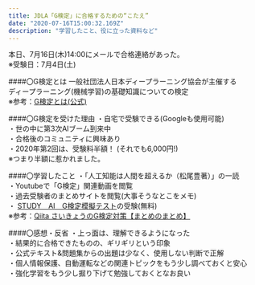 ```yaml
---
title: JDLA「G検定」に合格するための“こたえ”
date: "2020-07-16T15:00:32.169Z"
description: "学習したこと、役に立った資料など"
---
```

本日、7月16日(木)14:00にメールで合格連絡があった。  
※受験日：7月4日(土)

####〇G検定とは
一般社団法人日本ディープラーニング協会が主催する  
ディープラーニング(機械学習)の基礎知識についての検定  
※参考：[G検定とは(公式)](https://www.jdla.org/certificate/general/)

####〇G検定を受けた理由
・自宅で受験できる(Googleも使用可能)   
・世の中に第3次AIブーム到来中  
・合格後のコミュニティに興味あり    
・2020年第2回は、受験料半額！  (それでも6,000円!)  
※つまり半額に惹かれました。  

####〇学習したこと
・「人工知能は人間を超えるか（松尾豊著）」の一読  
・Youtubeで「G検定」関連動画を閲覧  
・過去受験者のまとめサイトを閲覧(大事そうなとこをメモ)  
・ [STUDY　AI　G検定模擬テスト](http://study-ai.com/generalist/)の受験(無料)   
※参考：[Qiita さいきょうのG検定対策【まとめのまとめ】](https://qiita.com/Ringa_hyj/items/88691e738bb36bc3dabf)

####〇感想・反省
・上っ面は、理解できるようになった  
・結果的に合格できたものの、ギリギリという印象  
・公式テキスト&問題集からの出題は少なく、使用しない判断で正解  
・個人情報保護、自動運転などの関連トピックをもう少し調べておくと安心  
・強化学習をもう少し掘り下げて勉強しておくとなお良い  

